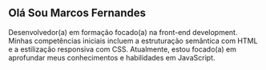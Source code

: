 ## Olá Sou Marcos Fernandes

Desenvolvedor(a) em formação focado(a) na front-end development. Minhas competências iniciais incluem a estruturação semântica com HTML e a estilização responsiva com CSS. Atualmente, estou focado(a) em aprofundar meus conhecimentos e habilidades em JavaScript.
